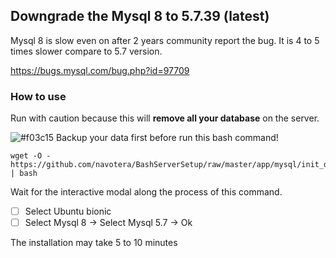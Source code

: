## Downgrade the Mysql 8 to 5.7.39 (latest) 

Mysql 8 is slow even on after 2 years community report the bug. 
It is 4 to 5 times slower compare to 5.7 version. 

https://bugs.mysql.com/bug.php?id=97709 


### How to use 

Run with caution because this will **remove all your database** on the server.

![#f03c15](https://via.placeholder.com/15/f03c15/f03c15.png) Backup your data first before run this bash command!

```unix
wget -O - https://github.com/navotera/BashServerSetup/raw/master/app/mysql/init_downgrade.sh | bash
``` 

Wait for the interactive modal along the process of this command. 
- [ ]  Select Ubuntu bionic 
- [ ]  Select Mysql 8 -> Select Mysql 5.7 -> Ok

The installation may take 5 to 10 minutes





